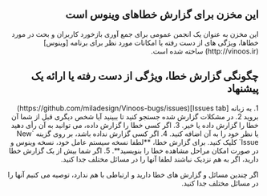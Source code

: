 ## <div dir="rtl">این مخزن برای گزارش خطاهای وینوس است</div>

<div dir="rtl">این مخزن به عنوان یک انجمن عمومی برای جمع آوری بازخورد کاربران و بحث در مورد خطاها، ویژگی های از دست رفته یا امکانات مورد نظر برای برنامه [وینوس](http://vinoos.ir) ساخته شده است. </div>



## <div dir="rtl">چگونگی گزارش خطا، ویژگی از دست رفته یا ارائه یک پیشنهاد</div>

<div dir="rtl">1. به زبانه [Issues tab](https://github.com/miladesign/Vinoos-bugs/issues) بروید
2. در مشکلات گزارش شده جستجو کنید تا ببینید آیا شخص دیگری قبل از شما آن خطا را گزارش داده یا خیر.
3. اگر کسی خطا را گزارش داده، می توانید به آن رأی دهید یا نظر خود را به آن اضافه کنید.
4. اگر کسی گزارش نداده باشد، بر روی گزینه `New Issue` کلیک کنید. برای گزارش خطا، **لطفا نسخه سیستم عامل خود، نسخه وینوس و در صورت امکان مراحل مشاهده خطا را بنویسید**.
5. اگر شما بیش از یک گزارش خطا دارید، اگر به هم نزدیک نباشند لطفا آنها را در مسائل مختلف جدا کنید.

اگر چندین مسائل و گزارش های خطا دارید و ارتباطی با هم ندارد، توصیه می کنیم آنها را در مسائل مختلف جدا کنید.</div>